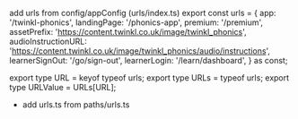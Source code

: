 add urls from config/appConfig (urls/index.ts)
export const urls = {
	app: '/twinkl-phonics',
	landingPage: '/phonics-app',
	premium: '/premium',
	assetPrefix: 'https://content.twinkl.co.uk/image/twinkl_phonics',
	audioInstructionURL: 'https://content.twinkl.co.uk/image/twinkl_phonics/audio/instructions',
	learnerSignOut: '/go/sign-out',
	learnerLogin: '/learn/dashboard',
} as const;

export type URL = keyof typeof urls;
export type URLs = typeof urls;
export type URLValue = URLs[URL];

+ add urls.ts from paths/urls.ts